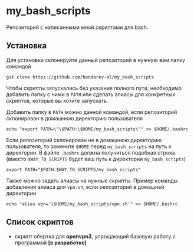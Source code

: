 # my_bash_scripts

Репозиторий с написанными мной скриптами для bash. 

## Установка

Для установки склонируйте данный репозиторий в нужную вам папку командой

```
git clone https://github.com/bondarev-al/my_bash_scripts
```

Чтобы скрипты запускались без указания полного пути, необходимо добавить папку с ними в `PATH` или сделать алиасы для конкретных скриптов, которые вы хотите запускать.

Добавить папку в `PATH` можно данной командой, если репозиторий склонирован в домашнюю директорию пользователя

```
echo "export PATH=\"\$PATH:\$HOME/my_bash_scripts\"" >> $HOME/.bashrc
```

Если репозиторий склонирован не в домашнюю директорию пользователя, то замените `$HOME` перед `my_bash_scripts` на путь к директории. В файле `.bashrc` должна получиться подобная строка (вместо `$WAY_TO_SCRIPTS` будет ваш путь к директории `my_bash_scripts`)

```
export PATH="$PATH:$WAY_TO_SCRIPTS/my_bash_scripts"
```

Также можно задать алиасы на нужные скрипты. Пример команды добавления алиаса для `vpn.sh`, если репозиторий в домашней директории
```
echo "alias vpn='\$HOME/my_bash_scripts/vpn.sh'" >> $HOME/.bashrc
```

## Список скриптов
- скрипт обертка для **openvpn3**, упрощающий базовую работу с программой **[в разработке]**
